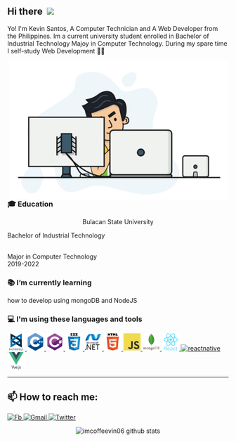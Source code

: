 ## Hi there &nbsp;![](https://visitor-badge.glitch.me/badge?page_id=boringdeveloper.boringdeveloper)

Yo! I'm Kevin Santos, A Computer Technician and A Web Developer from the Philippines. Im a current university student enrolled in Bachelor of Industrial Technology Majoy in Computer Technology. During my spare time I self-study Web Development :man_teacher:

<img align="right" alt="Developer GIF" src="https://github.com/boringdeveloper/boringdeveloper/blob/master/developer.gif?raw=true" width="500" height="auto" />





### 🎓 Education
<p align="center">
 Bulacan State University
 <br>
 
 Bachelor of Industrial Technology 
 
 <br>
 Major in Computer Technology
 <br>
 2019-2022</p>

### 📚 I’m currently learning
how to develop using mongoDB and NodeJS

### 💻 I'm using these languages and tools
<p align="left"> <a href="https://backbonejs.org" target="_blank"> <img src="https://raw.githubusercontent.com/devicons/devicon/master/icons/backbonejs/backbonejs-original-wordmark.svg" alt="backbonejs" width="40" height="40"/> </a> <a href="https://www.w3schools.com/cpp/" target="_blank"> <img src="https://raw.githubusercontent.com/devicons/devicon/master/icons/cplusplus/cplusplus-original.svg" alt="cplusplus" width="40" height="40"/> </a> <a href="https://www.w3schools.com/cs/" target="_blank"> <img src="https://raw.githubusercontent.com/devicons/devicon/master/icons/csharp/csharp-original.svg" alt="csharp" width="40" height="40"/> </a> <a href="https://www.w3schools.com/css/" target="_blank"> <img src="https://raw.githubusercontent.com/devicons/devicon/master/icons/css3/css3-original-wordmark.svg" alt="css3" width="40" height="40"/> </a> <a href="https://dotnet.microsoft.com/" target="_blank"> <img src="https://raw.githubusercontent.com/devicons/devicon/master/icons/dot-net/dot-net-original-wordmark.svg" alt="dotnet" width="40" height="40"/> </a> <a href="https://www.w3.org/html/" target="_blank"> <img src="https://raw.githubusercontent.com/devicons/devicon/master/icons/html5/html5-original-wordmark.svg" alt="html5" width="40" height="40"/> </a> <a href="https://developer.mozilla.org/en-US/docs/Web/JavaScript" target="_blank"> <img src="https://raw.githubusercontent.com/devicons/devicon/master/icons/javascript/javascript-original.svg" alt="javascript" width="40" height="40"/> </a> <a href="https://www.mongodb.com/" target="_blank"> <img src="https://raw.githubusercontent.com/devicons/devicon/master/icons/mongodb/mongodb-original-wordmark.svg" alt="mongodb" width="40" height="40"/> </a> <a href="https://reactjs.org/" target="_blank"> <img src="https://raw.githubusercontent.com/devicons/devicon/master/icons/react/react-original-wordmark.svg" alt="react" width="40" height="40"/> </a> <a href="https://reactnative.dev/" target="_blank"> <img src="https://reactnative.dev/img/header_logo.svg" alt="reactnative" width="40" height="40"/> </a> <a href="https://vuejs.org/" target="_blank"> <img src="https://raw.githubusercontent.com/devicons/devicon/master/icons/vuejs/vuejs-original-wordmark.svg" alt="vuejs" width="40" height="40"/> </a> </p>
<hr>

## 📫 How to reach me:
<a href="https://www.facebook.com/ImCoffee.vin" target="_blank"> 
<img src="https://cdn.jsdelivr.net/npm/simple-icons@3.0.1/icons/facebook.svg" alt="Fb" width="40" height="40"/> </a>
<a href="https://mail.google.com/mail/u/0/?fs=1&to=admiralkevin06@gmail.com&tf=cm" target="_blank"> 
<img src="https://cdn.jsdelivr.net/npm/simple-icons@3.0.1/icons/gmail.svg" alt="Gmail" width="40" height="40"/> </a>
 
<a href="https://twitter.com/ImCoffeevin06" target="_blank"> 
<img src="https://cdn.jsdelivr.net/npm/simple-icons@3.0.1/icons/twitter.svg" alt="Twitter" width="40" height="40"/> </a>


 





<br />

<p align="center"> <img src="https://github-readme-stats.vercel.app/api?username=imcoffeevin06&show_icons=true&theme=highcontrast" alt="imcoffeevin06 github stats" /> </p>




